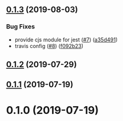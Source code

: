 ## [0.1.3](https://github.com/jeetiss/tabs/compare/v0.1.2...v0.1.3) (2019-08-03)


### Bug Fixes

* provide cjs module for jest ([#7](https://github.com/jeetiss/tabs/issues/7)) ([a35d491](https://github.com/jeetiss/tabs/commit/a35d491))
* travis config  ([#8](https://github.com/jeetiss/tabs/issues/8)) ([f092b23](https://github.com/jeetiss/tabs/commit/f092b23))



## [0.1.2](https://github.com/jeetiss/tabs/compare/v0.1.1...v0.1.2) (2019-07-29)



## [0.1.1](https://github.com/jeetiss/tabs/compare/0.1.0...v0.1.1) (2019-07-19)



# 0.1.0 (2019-07-19)

